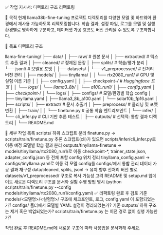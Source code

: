 ✅ 작업 지시서: 디렉토리 구조 리팩토링

📌 목적
현재 llama38b-fine-tuning 프로젝트 디렉토리를 다양한 모델 및 하드웨어 환경에서 재사용 가능하도록 리팩토링합니다. 학습 결과, 설정 파일, 로그를 모델 및 실행 환경별로 명확하게 구분하고, 데이터셋 가공 흐름도 버전 관리될 수 있도록 구조화합니다.

🧱 목표 디렉토리 구조

llama-fine-tuning/
├── data/
│   ├── raw/                    # 원본 문서
│   ├── extracted/              # 텍스트 추출 결과
│   ├── cleaned/                # 정제된 문장
│   ├── splits/                 # 학습/평가 분리
│   └── jsonl/                  # 모델용 포맷
│
├── datasets/
│   └── v1_preprocessed/       # 전처리 버전 관리
│
├── models/
│   ├── tinyllama/
│   │   └── rtx2080_run1/       # GPU 및 실험 이름 기준
│   │       ├── config.yaml
│   │       ├── checkpoint-*/   # Huggingface 포맷
│   │       └── logs/
│   └── llama3_8b/
│       └── a100_run1/
│           ├── config.yaml
│           ├── checkpoint-*/
│           └── logs/
│
├── configs/                  # 모델/환경별 학습 config
│   ├── tinyllama.yaml
│   ├── llama3_8b_a100.yaml
│   └── solar10b_fp16.yaml
│
├── scripts/
│   ├── extract/               # 문서 추출기
│   ├── preprocess/            # 클리닝 및 포맷 변환
│   ├── train/
│   │   └── finetune.py        # 공통 학습 엔트리포인트
│   └── infer/
│       └── cli_infer.py       # CLI 기반 추론 테스트
│
├── outputs/                   # 선택적: 통합 결과 디렉토리
│
└── README.md



🔧 세부 작업 목록
scripts/ 하위 스크립트 분리
finetune.py → scripts/train/finetune.py
추론 스크립트(cli)가 있으면 scripts/infer/cli_infer.py로 이동 예정
모델별 학습 결과 분리
outputs/tinyllama-finetune → models/tinyllama/rtx2080_run1/로 이동
checkpoint-*, trainer_state.json, adapter_config.json 등 전체 포함
config 위치 정리
tinyllama_config.yaml → configs/tinyllama.yaml로 이동
각 모델 config를 configs/에서 통합 관리
데이터 가공 결과 재구성
data/cleaned, splits, jsonl → 유지
향후 전처리 버전 별로 datasets/v1_preprocessed/ 구조로 복사 가능성 고려
README 및 setup.md 업데이트
새로운 디렉토리 구조를 문서화
실험 수행 방법 명시 (python scripts/train/finetune.py --config models/tinyllama/rtx2080_run1/config.yaml)
✅ 리팩토링 완료 후 검토 기준
 models/<모델명>/<실험명>/ 구조에 체크포인트, 로그, config.yaml 이 포함되었는가?
 configs/ 폴더에서 모델별 YAML 설정이 정리되었는가?
 기존 outputs/ 하위 구조는 제거 혹은 백업되었는가?
 scripts/train/finetune.py 는 이전 경로 없이 실행 가능한가?
 
작업 완료 후 README.md에 새로운 구조에 따라 사용법을 문서화해 주세요.